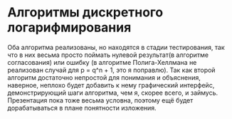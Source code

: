 # Алгоритмы дискретного логарифмирования

Оба алгоритма реализованы, но находятся в стадии тестирования, так что в них весьма просто поймать нулевой результат(в алгоритме согласования) или ошибку (в алгоритме Полига-Хеллмана не реализован случай для p = q^n + 1, это я поправлю). Так как второй алгоритм достаточно непростой для понимания и объяснения, наверное, неплохо будет добавить к нему графический интерфейс, демонстрирующий шаги алгоритма, чем я, скорее всего, и займусь. Презентация пока тоже весьма условна, поэтому ещё будет дорабатываться в плане понятности изложения. 
